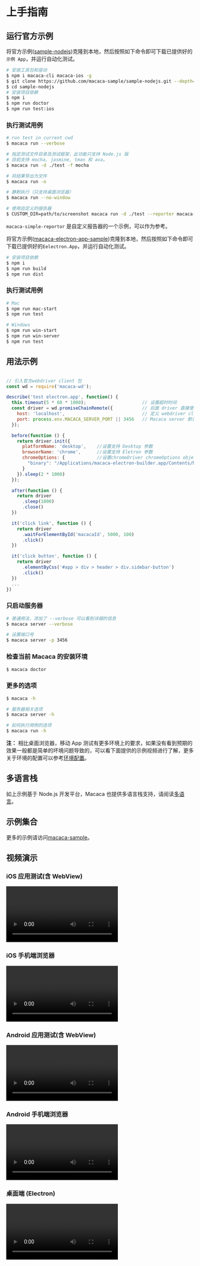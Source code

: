 # 上手指南

## 运行官方示例

将官方示例([sample-nodejs](//github.com/macaca-sample/sample-nodejs))克隆到本地，然后按照如下命令即可下载已提供好的`示例 App`，并运行自动化测试。

```bash
# 安装工具包和驱动
$ npm i macaca-cli macaca-ios -g
$ git clone https://github.com/macaca-sample/sample-nodejs.git --depth=1
$ cd sample-nodejs
# 安装项目依赖
$ npm i
$ npm run doctor
$ npm run test:ios
```
### 执行测试用例

```bash
# run test in current cwd
$ macaca run --verbose

# 指定测试文件目录及测试框架，此功能只支持 Node.js 版
# 目前支持 mocha, jasmine, tman 和 ava。
$ macaca run -d ./test -f mocha

# 将结果导出为文件
$ macaca run -o

# 静默执行（只支持桌面浏览器）
$ macaca run --no-window

# 使用自定义的报告器
$ CUSTOM_DIR=path/to/screenshot macaca run -d ./test --reporter macaca-simple-reportor
```

`macaca-simple-reportor` 是自定义报告器的一个示例，可以作为参考。

将官方示例([macaca-electron-app-sample](//github.com/macaca-sample/macaca-electron-app-sample))克隆到本地，然后按照如下命令即可下载已提供好的`Eelectron.App`，并运行自动化测试。

```bash
# 安装项目依赖
$ npm i
$ npm run build
$ npm run dist
```
### 执行测试用例
```bash
# Mac
$ npm run mac-start
$ npm run test

# Windows
$ npm run win-start
$ npm run win-server
$ npm run test
```
## 用法示例

```javascript

// 引入官方webdriver client 包
const wd = require('macaca-wd');

describe('test electron.app', function() {
  this.timeout(5 * 60 * 1000);                     // 设置超时时间
  const driver = wd.promiseChainRemote({           // 后面 driver 直接使用链式调用即可
    host: 'localhost',                             // 定义 webdriver client 要链接的服务端 host 和 port
    port: process.env.MACACA_SERVER_PORT || 3456   // Macaca server 默认使用 3456 端口
  });

  before(function () {
    return driver.init({
      platformName: 'desktop',    //设置支持 Desktop 参数
      browserName: 'chrome',      //设置支持 Eletron 参数
      chromeOptions: {            //设置chromeDriver chromeOptions object 参数
        "binary": "/Applications/macaca-electron-builder.app/Contents/MacOS/macaca-electron-builder" // 填写自己的执行文件路劲或者安装之后的文件路劲
      }
    }).sleep(2 * 1000)
  });

  after(function () {
    return driver
      .sleep(1000)
      .close()
  })

  it('click link', function () {
    return driver
      .waitForElementById('macacaId', 5000, 100)
      .click()
  })

  it('click button', function () {
    return driver
      .elementByCss('#app > div > header > div.sidebar-button')
      .click()
  })
  ...
})
```
### 只启动服务器

```bash
# 普通用法，添加了 --verbose 可以看到详细的信息
$ macaca server --verbose

# 设置端口号
$ macaca server -p 3456
```

### 检查当前 Macaca 的安装环境

```bash
$ macaca doctor
```

### 更多的选项

```bash
$ macaca -h

# 服务器相关选项
$ macaca server -h

# 如何执行用例的选项
$ macaca run -h

```

**注：** 相比桌面浏览器，移动 App 测试有更多环境上的要求，如果没有看到预期的效果一般都是简单的坏境问题导致的，可以看下面提供的示例视频进行了解，更多关于环境的配置可以参考[环境配置](./environment-setup)。

## 多语言栈

如上示例基于 Node.js 开发平台，Macaca 也提供多语言栈支持，请阅读[多语言](./multi-lang)。

## 示例集合

更多的示例请访问[macaca-sample](//github.com/macaca-sample)。

## 视频演示

### iOS 应用测试(含 WebView)

<video src="//os.alipayobjects.com/rmsportal/fyuMolxdSsGMlNw.mp4" controls="controls" preload="auto" controlslist="nodownload"></video>

### iOS 手机端浏览器

<video src="//os.alipayobjects.com/rmsportal/TDeTXmTfeqRlxhj.mp4" controls="controls" preload="auto" controlslist="nodownload"></video>

### Android 应用测试(含 WebView)

<video src="//os.alipayobjects.com/rmsportal/vjoZfJaZmCvInDv.mp4" controls="controls" preload="auto" controlslist="nodownload"></video>

### Android 手机端浏览器

<video src="//os.alipayobjects.com/rmsportal/VoxFKOVDsOjKyMs.mp4" controls="controls" preload="auto" controlslist="nodownload"></video>

### 桌面端 (Electron)

<video src="//os.alipayobjects.com/rmsportal/bgBKHXYSrlYpuvv.mp4" controls="controls" preload="auto" controlslist="nodownload"></video>
